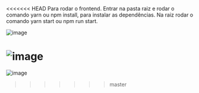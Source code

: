 <<<<<<< HEAD
Para rodar o frontend.
Entrar na pasta raiz e rodar o comando yarn ou npm install, para instalar as dependências.
Na raiz rodar o comando yarn start ou npm run start.

![image](https://user-images.githubusercontent.com/46023665/61486153-2cd7fc00-a979-11e9-9992-1fed14c0e5b7.png)

![image](https://user-images.githubusercontent.com/46023665/61486286-732d5b00-a979-11e9-99be-512ae2413598.png)
=======
![image](https://user-images.githubusercontent.com/46023665/61486153-2cd7fc00-a979-11e9-9992-1fed14c0e5b7.png)
>>>>>>> master
